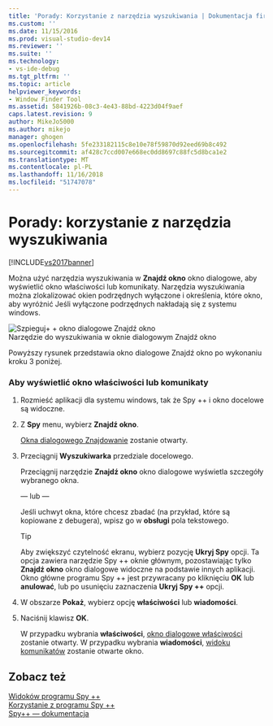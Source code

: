 ```yaml
---
title: 'Porady: Korzystanie z narzędzia wyszukiwania | Dokumentacja firmy Microsoft'
ms.custom: ''
ms.date: 11/15/2016
ms.prod: visual-studio-dev14
ms.reviewer: ''
ms.suite: ''
ms.technology:
- vs-ide-debug
ms.tgt_pltfrm: ''
ms.topic: article
helpviewer_keywords:
- Window Finder Tool
ms.assetid: 5841926b-08c3-4e43-88bd-4223d04f9aef
caps.latest.revision: 9
author: MikeJo5000
ms.author: mikejo
manager: ghogen
ms.openlocfilehash: 5fe233182115c8e10e78f59870d92eed69b8c492
ms.sourcegitcommit: af428c7ccd007e668ec0dd8697c88fc5d8bca1e2
ms.translationtype: MT
ms.contentlocale: pl-PL
ms.lasthandoff: 11/16/2018
ms.locfileid: "51747078"
---
```

# <a name="how-to-use-the-finder-tool"></a>Porady: korzystanie z narzędzia wyszukiwania
[!INCLUDE[vs2017banner](../includes/vs2017banner.md)]

Można użyć narzędzia wyszukiwania w **Znajdź okno** okno dialogowe, aby wyświetlić okno właściwości lub komunikaty. Narzędzia wyszukiwania można zlokalizować okien podrzędnych wyłączone i określenia, które okno, aby wyróżnić Jeśli wyłączone podrzędnych nakładają się z systemu windows.  
  
 ![Szpieguj&#43; &#43; okno dialogowe Znajdź okno](../debugger/media/icon-spy-find.png "Icon_Spy ++ _Find")  
Narzędzie do wyszukiwania w oknie dialogowym Znajdź okno  
  
 Powyższy rysunek przedstawia okno dialogowe Znajdź okno po wykonaniu kroku 3 poniżej.  
  
### <a name="to-display-window-properties-or-messages"></a>Aby wyświetlić okno właściwości lub komunikaty  
  
1.  Rozmieść aplikacji dla systemu windows, tak że Spy ++ i okno docelowe są widoczne.  
  
2.  Z **Spy** menu, wybierz **Znajdź okno**.  
  
     [Okna dialogowego Znajdowanie](../debugger/find-window-dialog-box.md) zostanie otwarty.  
  
3.  Przeciągnij **Wyszukiwarka** przedziale docelowego.  
  
     Przeciągnij narzędzie **Znajdź okno** okno dialogowe wyświetla szczegóły wybranego okna.  
  
     — lub —  
  
     Jeśli uchwyt okna, które chcesz zbadać (na przykład, które są kopiowane z debugera), wpisz go w **obsługi** pola tekstowego.  
  
    > [!TIP]
    >  Aby zwiększyć czytelność ekranu, wybierz pozycję **Ukryj Spy** opcji. Ta opcja zawiera narzędzie Spy ++ oknie głównym, pozostawiając tylko **Znajdź okno** okno dialogowe widoczne na podstawie innych aplikacji. Okno główne programu Spy ++ jest przywracany po kliknięciu **OK** lub **anulować**, lub po usunięciu zaznaczenia **Ukryj Spy ++** opcji.  
  
4.  W obszarze **Pokaż**, wybierz opcję **właściwości** lub **wiadomości**.  
  
5.  Naciśnij klawisz **OK**.  
  
     W przypadku wybrania **właściwości**, [okno dialogowe właściwości](../debugger/window-properties-dialog-box.md) zostanie otwarty. W przypadku wybrania **wiadomości**, [widoku komunikatów](../debugger/messages-view.md) zostanie otwarte okno.  
  
## <a name="see-also"></a>Zobacz też  
 [Widoków programu Spy ++](../debugger/spy-increment-views.md)   
 [Korzystanie z programu Spy ++](../debugger/using-spy-increment.md)   
 [Spy++ — dokumentacja](../debugger/spy-increment-reference.md)



